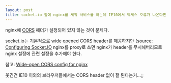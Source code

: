 ```yaml
---
layout: post
title: socket.io 앞에 nginx를 세워 서비스를 하는데 IE10에서 액세스 오류가 나온다면?
---
```


nginx에 [CORS](http://en.wikipedia.org/wiki/Cross-origin_resource_sharing) 헤더가 설정되어 있지 않는 것이 문제다.

socket.io는 기본적으로 wide opened CORS header를 제공하지만 (source: [Configuring Socket.IO](https://github.com/LearnBoost/Socket.IO/wiki/Configuring-Socket.IO) nginx를 proxy로 쓰면 nginx가 header를 무시해버리므로 nginx 설정에 관련 설정을 추가해야 한다.

참고: [Wide-open CORS config for nginx](https://gist.github.com/michiel/1064640)

웃긴건 IE10 이외의 브라우저들에서는 CORS header 없이 잘 된다는거...;;
